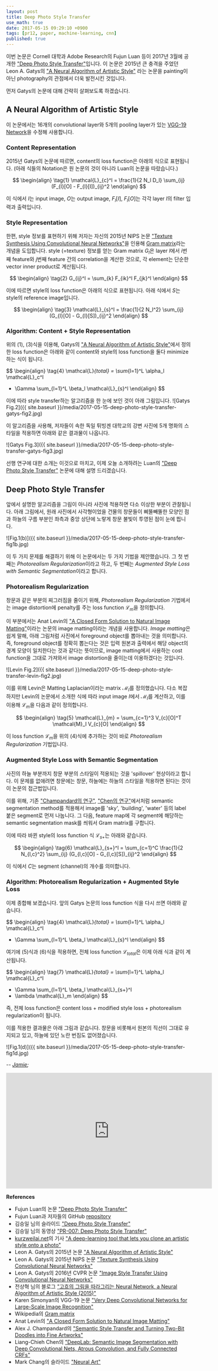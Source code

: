 ```yaml
---
layout: post
title: Deep Photo Style Transfer
use_math: true
date: 2017-05-15 09:29:10 +0900
tags: [pr12, paper, machine-learning, cnn] 
published: true
---
```


이번 논문은 Cornell 대학과 Adobe Research의 Fujun Luan 등이 2017년 3월에 공개한 ["Deep Photo Style Transfer"](https://arxiv.org/abs/1703.07511)입니다. 
이 논문은 2015년 큰 충격을 주었던 Leon A. Gatys의 ["A Neural Algorithm of Artistic Style"](https://arxiv.org/abs/1508.06576) 라는 논문을 painting이 아닌 photography의 관점에서 더욱 발전시킨 것입니다. 

먼저 Gatys의 논문에 대해 간략히 살펴보도록 하겠습니다.

## A Neural Algorithm of Artistic Style ##

이 논문에서는 16개의 convolutional layer와 5개의 pooling layer가 있는 [VGG-19 Network](https://arxiv.org/abs/1409.1556)을 수정해 사용합니다. 

### Content Representation ###

2015년 Gatys의 논문에 따르면, content의 loss function은 아래의 식으로 표현됩니다. (아래 식들의 Notation은 원 논문의 것이 아니라 Luan의 논문을 따랐습니다.)

$$
\begin{align} \tag{1}
\mathcal{L}_{c}^l = \frac{1}{2 N_l D_l} 
\sum_{ij} (F_{l}[O] - F_{l}[I])_{ij}^2
\end{align}
$$

이 식에서 $I$는 input image, $O$는 output image, $F_{l}[I]$, $F_{l}[O]$는 각각 layer $l$의 filter 입력과 출력입니다.

### Style Representation ###

한편, style 정보를 표현하기 위해 저자는 자신의 2015년 NIPS 논문 ["Texture Synthesis Using Convolutional Neural Networks"](https://arxiv.org/abs/1505.07376)을 인용해 [Gram matrix](https://en.wikipedia.org/wiki/Gramian_matrix)라는 개념을 도입합니다.
style (=texture) 정보를 얻는 Gram matrix $G_{l}$은 layer $l$에서 $i$번째 feature와 $j$번째 feature 간의 correlation을 계산한 것으로, 각 element는 단순한 vector inner product로 계산됩니다.

$$
\begin{align} \tag{2}
G_{ij}^l = 
\sum_{k} F_{ik}^l F_{jk}^l
\end{align}
$$

이에 따르면 style의 loss function은 아래의 식으로 표현됩니다. 아래 식에서 $S$는 style의 reference image입니다.

$$
\begin{align} \tag{3}
\mathcal{L}_{s}^l = \frac{1}{2 N_l^2}
\sum_{ij} (G_{l}[O] - G_{l}[S])_{ij}^2
\end{align}
$$

### Algorithm: Content + Style Representation ###

위의 (1), (3)식을 이용해, Gatys의 ["A Neural Algorithm of Artistic Style"](https://arxiv.org/abs/1508.06576)에서 정의한 loss function은 아래와 같이 content와 style의 loss function을 둘다 minimize하는 식이 됩니다.

$$
\begin{align} \tag{4}
\mathcal{L}_{total} = 
\sum_{l=1}^L \alpha_l \mathcal{L}_c^l 
+ \Gamma \sum_{l=1}^L \beta_l \mathcal{L}_{s}^l
\end{align}
$$

이에 따라 style transfer하는 알고리즘을 한 눈에 보인 것이 아래 그림입니다.
![Gatys Fig.2]({{ site.baseurl }}/media/2017-05-15-deep-photo-style-transfer-gatys-fig2.jpg)

이 알고리즘을 사용해, 저자들이 속한 독일 튀빙겐 대학교의 강변 사진에 5개 명화의 스타일을 적용하면 아래와 같은 결과물이 나옵니다. 

![Gatys Fig.3]({{ site.baseurl }}/media/2017-05-15-deep-photo-style-transfer-gatys-fig3.jpg)

선행 연구에 대한 소개는 이것으로 마치고, 이제 오늘 소개하려는 Luan의 ["Deep Photo Style Transfer"](https://arxiv.org/abs/1703.07511) 논문에 대해 설명 드리겠습니다.

## Deep Photo Style Transfer ##

앞에서 설명한 알고리즘을 그림이 아니라 사진에 적용하면 다소 이상한 부분이 관찰됩니다. 
아래 그림에서, 원래 사진에서 사각형이었을 건물의 창문들이 삐뚤빼뚤한 모양인 점과 하늘의 구름 부분인 좌측과 중앙 상단에 노랗게 창문 불빛이 투영된 점이 눈에 띕니다.

![Fig.1(b)]({{ site.baseurl }}/media/2017-05-15-deep-photo-style-transfer-fig1b.jpg)

이 두 가지 문제를 해결하기 위해 이 논문에서는 두 가지 기법을 제안했습니다.
그 첫 번째는 *Photorealism Regularization*이라고 하고, 두 번째는 *Augmented Style Loss with Semantic Segmentation*이라고 합니다.

### Photorealism Regularization ###

창문과 같은 부분의 찌그러짐을 줄이기 위해, *Photorealism Regularization* 기법에서는 image distortion에 penalty를 주는 loss function $\mathcal{L}_m$을 정의합니다.

이 부분에서는 Anat Levin의 ["A Closed Form Solution to Natural Image Matting"](http://www.wisdom.weizmann.ac.il/~levina/papers/Matting-Levin-Lischinski-Weiss-CVPR06.pdf)이라는 논문의 image matting이라는 개념을 사용합니다. 
*Image matting*은 쉽게 말해, 아래 그림처럼 사진에서 foreground object를 뽑아내는 것을 의미합니다.
즉, foreground object를 정확히 뽑는다는 것은 입력 원본과 출력에서 해당 object의 경계 모양이 일치한다는 것과 같다는 뜻이므로, image matting에서 사용하는 cost function을 그대로 가져와서 image distortion을 줄이는데 이용하겠다는 것입니다.

![Levin Fig.2]({{ site.baseurl }}/media/2017-05-15-deep-photo-style-transfer-levin-fig2.jpg)

이를 위해 Levin은 Matting Laplacian이라는 matrix $\mathcal{M}_I$를 정의했습니다.
다소 복잡하지만 Levin의 논문에서 소개한 식에 따라 input image $I$에서 $\mathcal{M}_I$를 계산하고, 이를 이용해 $\mathcal{L}_m$을 다음과 같이 정의합니다.

$$
\begin{align} \tag{5}
\mathcal{L}_{m} = 
\sum_{c=1}^3 V_{c}[O]^T \mathcal{M}_I V_{c}[O] 
\end{align}
$$

이 loss function $\mathcal{L}_m$을 위의 (4)식에 추가하는 것이 바로 *Photorealism Regularization* 기법입니다.

### Augmented Style Loss with Semantic Segmentation ###

사진의 하늘 부분까지 창문 부분의 스타일이 적용되는 것을 'spillover' 현상이라고 합니다. 
이 문제를 없애려면 창문에는 창문, 하늘에는 하늘의 스타일을 적용하면 된다는 것이 이 논문의 접근법입니다. 

이를 위해, 기존 ["Champandard의 연구"](https://arxiv.org/abs/1603.01768), ["Chen의 연구"](https://arxiv.org/abs/1606.00915)에서처럼 semantic segmentation method를 적용해서 image를 'sky', 'building', 'water' 등의 label 붙은 segment로 먼저 나눕니다. 
그 다음, feature map에 각 segment에 해당하는 semantic segmentation mask를 씌워서 Gram matrix를 구합니다.

이에 따라 바뀐 style의 loss function 식 $\mathcal{L}_{s+}$는 아래와 같습니다.

$$
\begin{align} \tag{6}
\mathcal{L}_{s+}^l = \sum_{c=1}^C \frac{1}{2 N_{l,c}^2}
\sum_{ij} (G_{l,c}[O] - G_{l,c}[S])_{ij}^2
\end{align}
$$

이 식에서 $C$는 segment (channel)의 개수를 의미합니다.

### Algorithm: Photorealism Regularization + Augmented Style Loss ###

이제 종합해 보겠습니다.
앞의 Gatys 논문의 loss function 식을 다시 쓰면 아래와 같습니다.

$$
\begin{align} \tag{4}
\mathcal{L}_{total} = 
\sum_{l=1}^L \alpha_l \mathcal{L}_c^l 
+ \Gamma \sum_{l=1}^L \beta_l \mathcal{L}_{s}^l
\end{align}
$$

여기에 (5)식과 (6)식을 적용하면, 전체 loss function $\mathcal{L}_{total}$은 이제 아래 식과 같이 계산됩니다.

$$
\begin{align} \tag{7}
\mathcal{L}_{total} = 
\sum_{l=1}^L \alpha_l \mathcal{L}_c^l 
+ \Gamma \sum_{l=1}^L \beta_l \mathcal{L}_{s+}^l
+ \lambda \mathcal{L}_m
\end{align}
$$

즉, 전체 loss function은 content loss + modified style loss + photorealism regularization이 됩니다.

이를 적용한 결과물은 아래 그림과 같습니다. 창문을 비롯해서 원본의 직선이 그대로 유지되고 있고, 하늘에 있던 노란 번짐도 없어졌습니다.

![Fig.1(d)]({{ site.baseurl }}/media/2017-05-15-deep-photo-style-transfer-fig1d.jpg)

-- *[Jamie](http://twitter.com/JiyangKang);*
<br>
<iframe width="560" height="315" src="https://www.youtube.com/embed/YF6nLVDlznE" frameborder="0" allowfullscreen></iframe>
<br>

**References**

- Fujun Luan의 논문 ["Deep Photo Style Transfer"](https://arxiv.org/abs/1703.07511)
- Fujun Luan과 저자들의 GitHub [repository](https://github.com/luanfujun/deep-photo-styletransfer)
- 김승일 님의 슬라이드 ["Deep Photo Style Transfer"](http://www.modulabs.co.kr/DeepLAB_library/13532)
- 김승일 님의 동영상 ["PR-007: Deep Photo Style Transfer"](https://youtu.be/YF6nLVDlznE)
- [kurzweilai.net](http://www.kurzweilai.net/)의 기사 ["A deep-learning tool that lets you clone an artistic style onto a photo"](http://www.kurzweilai.net/a-deep-learning-tool-that-lets-you-clone-an-artistic-style-onto-a-photo)
- Leon A. Gatys의 2015년 논문 ["A Neural Algorithm of Artistic Style"](https://arxiv.org/abs/1508.06576)
- Leon A. Gatys의 2015년 NIPS 논문 ["Texture Synthesis Using Convolutional Neural Networks"](https://arxiv.org/abs/1505.07376)
- Leon A. Gatys의 2016년 CVPR 논문 ["Image Style Transfer Using Convolutional Neural Networks"](http://www.cv-foundation.org/openaccess/content_cvpr_2016/papers/Gatys_Image_Style_Transfer_CVPR_2016_paper.pdf)
- 전상혁 님의 블로그 ["고흐의 그림을 따라그리는 Neural Network, a Neural Algorithm of Artistic Style (2015)"](http://sanghyukchun.github.io/92/)
- Karen Simonyan의 VGG-19 논문 ["Very Deep Convolutional Networks for Large-Scale Image Recognition"](https://arxiv.org/abs/1409.1556) 
- Wikipedia의 [Gram matrix](https://en.wikipedia.org/wiki/Gramian_matrix)
- Anat Levin의 ["A Closed Form Solution to Natural Image Matting"](http://www.wisdom.weizmann.ac.il/~levina/papers/Matting-Levin-Lischinski-Weiss-CVPR06.pdf)
- Alex J. Champandard의 ["Semantic Style Transfer and Turning Two-Bit Doodles into Fine Artworks"](https://arxiv.org/abs/1603.01768)
- Liang-Chieh Chen의 ["DeepLab: Semantic Image Segmentation with Deep Convolutional Nets, Atrous Convolution, and Fully Connected CRFs"](https://arxiv.org/abs/1606.00915)
- Mark Chang의 슬라이드 ["Neural Art"](https://www.slideshare.net/ckmarkohchang/neural-art-english-version)
